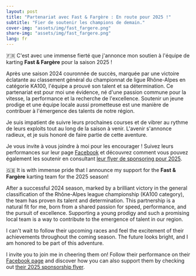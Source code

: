 ```yaml
---
layout: post
title: "Partenariat avec Fast & Fargère : En route pour 2025 !"
subtitle: "Fier de soutenir les champions de demain."
cover-img: "assets/img/fast_fargere.png"
share-img: "assets/img/fast_fargere.png"
lang: fr
---
```


🇫🇷 C'est avec une immense fierté que j'annonce mon soutien à l'équipe de karting **Fast & Fargère** pour la saison 2025 !

Après une saison 2024 couronnée de succès, marquée par une victoire éclatante au classement général du championnat de ligue Rhône-Alpes en catégorie KA100, l'équipe a prouvé son talent et sa détermination. Ce partenariat est pour moi une évidence, né d'une passion commune pour la vitesse, la performance et la recherche de l'excellence. Soutenir un jeune prodige et une équipe locale aussi prometteuse est une manière de contribuer à l'émergence des talents de notre région.

Je suis impatient de suivre leurs prochaines courses et de vibrer au rythme de leurs exploits tout au long de la saison à venir. L'avenir s'annonce radieux, et je suis honoré de faire partie de cette aventure.

Je vous invite à vous joindre à moi pour les encourager ! Suivez leurs performances sur leur page <a href="https://www.facebook.com/profile.php?id=61551105113860" target="_blank" rel="noopener noreferrer">Facebook</a> et découvrez comment vous pouvez également les soutenir en consultant <a href="/assets/pdf/flyer_fast_n_fargere_2025.pdf" target="_blank">leur flyer de sponsoring pour 2025</a>.

🇬🇧 It is with immense pride that I announce my support for the **Fast & Fargère** karting team for the 2025 season!

After a successful 2024 season, marked by a brilliant victory in the general classification of the Rhône-Alpes league championship (KA100 category), the team has proven its talent and determination. This partnership is a natural fit for me, born from a shared passion for speed, performance, and the pursuit of excellence. Supporting a young prodigy and such a promising local team is a way to contribute to the emergence of talent in our region.

I can't wait to follow their upcoming races and feel the excitement of their achievements throughout the coming season. The future looks bright, and I am honored to be part of this adventure.

I invite you to join me in cheering them on! Follow their performance on their <a href="https://www.facebook.com/profile.php?id=61551105113860" target="_blank" rel="noopener noreferrer">Facebook page</a> and discover how you can also support them by checking out <a href="/assets/pdf/flyer_fast_n_fargere_2025.pdf" target="_blank">their 2025 sponsorship flyer</a>.
